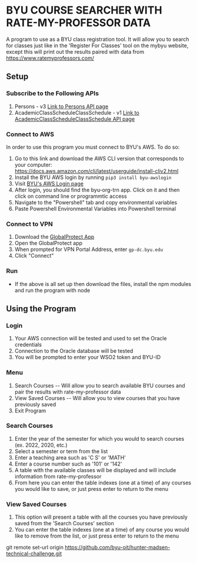 # BYU COURSE SEARCHER WITH RATE-MY-PROFESSOR DATA

A program to use as a BYU class registration tool. It will allow you to search for classes just like in the 'Register
For Classes' tool on the mybyu website, except this will print out the results paired with data from
https://www.ratemyprofessors.com/

## Setup

### Subscribe to the Following APIs

1. Persons - v3
   [Link to Persons API page](https://api.byu.edu/store/apis/info?name=Persons&version=v3&provider=BYU%2Fjohnrb2)
2. AcademicClassScheduleClassSchedule - v1
   [Link to AcademicClassScheduleClassSchedule API page](https://api.byu.edu/store/apis/info?name=AcademicClassScheduleClassSchedule&version=v1&provider=BYU%2Fdkeele5)


### Connect to AWS

In order to use this program you must connect to BYU's AWS. To do so:

1. Go to this link and download the AWS CLI version that corresponds to your computer: https://docs.aws.amazon.com/cli/latest/userguide/install-cliv2.html
2. Install the BYU AWS login by running ``pip3 install byu-awslogin``
3. Visit [BYU's AWS Login page](https://byulogin.awsapps.com/start#/)
4. After login, you should find the byu-org-trn app. Click on it and then click on command line or programmtic access
5. Navigate to the "Powershell" tab and copy environmental variables
6. Paste Powershell Environmental Variables into Powershell terminal

### Connect to VPN

1. Download the [GlobalProtect App](https://vpn.byu.edu/global-protect/getsoftwarepage.esp)
2. Open the GlobalProtect app
3. When prompted for VPN Portal Address, enter ``gp-dc.byu.edu``
4. Click "Connect" 

### Run
* If the above is all set up then download the files, install the npm modules and run the program with node

## Using the Program

### Login
1. Your AWS connection will be tested and used to set the Oracle credentials
2. Connection to the Oracle database will be tested
3. You will be prompted to enter your WSO2 token and BYU-ID

### Menu
1. Search Courses  -- Will allow you to search available BYU courses and pair the results with rate-my-professor data
2. View Saved Courses  -- Will allow you to view courses that you have previously saved
3. Exit Program

### Search Courses
1. Enter the year of the semester for which you would to search courses (ex. 2022, 2020, etc.)
2. Select a semester or term from the list
3. Enter a teaching area such as 'C S' or 'MATH'
4. Enter a course number such as '101' or '142'
5. A table with the available classes will be displayed and will include information from rate-my-professor
6. From here you can enter the table indexes (one at a time) of any courses you would like to save, or just press enter to return to the menu


### View Saved Courses
1. This option will present a table with all the courses you have previously saved from the 'Search Courses' section
2. You can enter the table indexes (one at a time) of any course you would like to remove from the list, or just press enter to return to the menu


git remote set-url origin https://github.com/byu-oit/hunter-madsen-technical-challenge.git